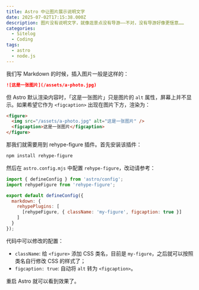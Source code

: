 ```yaml
---
title: Astro 中让图片展示说明文字
date: 2025-07-02T17:15:38.000Z
description: 图片没有说明文字，就像逛景点没有导游——不对，没有导游好像更惬意……
categories:
  - Sitelog
  - Coding
tags:
  - astro
  - node.js
---
```


我们写 Markdown 的时候，插入图片一般是这样的：

```markdown
![这是一张图片](/assets/a-photo.jpg)
```

但 Astro 默认渲染内容时，「这是一张图片」只是图片的 `alt` 属性，屏幕上并不显示。如果希望它作为 `<figcaption>` 出现在图片下方，渲染为：

```html
<figure>
  <img src="/assets/a-photo.jpg" alt="这是一张图片" />
  <figcaption>这是一张图片</figcaption>
</figure>
```

那我们就需要用到 rehype-figure 插件。首先安装该插件：

```bash
npm install rehype-figure
```

然后在 `astro.config.mjs` 中配置 `rehype-figure`，改动请参考：

```js
import { defineConfig } from 'astro/config';
import rehypeFigure from 'rehype-figure';

export default defineConfig({
  markdown: {
    rehypePlugins: [
      [rehypeFigure, { className: 'my-figure', figcaption: true }]
    ]
  }
});
```

代码中可以修改的配置：

- `className`: 给 `<figure>` 添加 CSS 类名，目前是 `my-figure`，之后就可以按照类名自行修改 CSS 的样式了；
- `figcaption: true`: 自动将 `alt` 转为 `<figcaption>`。

重启 Astro 就可以看到效果了。
